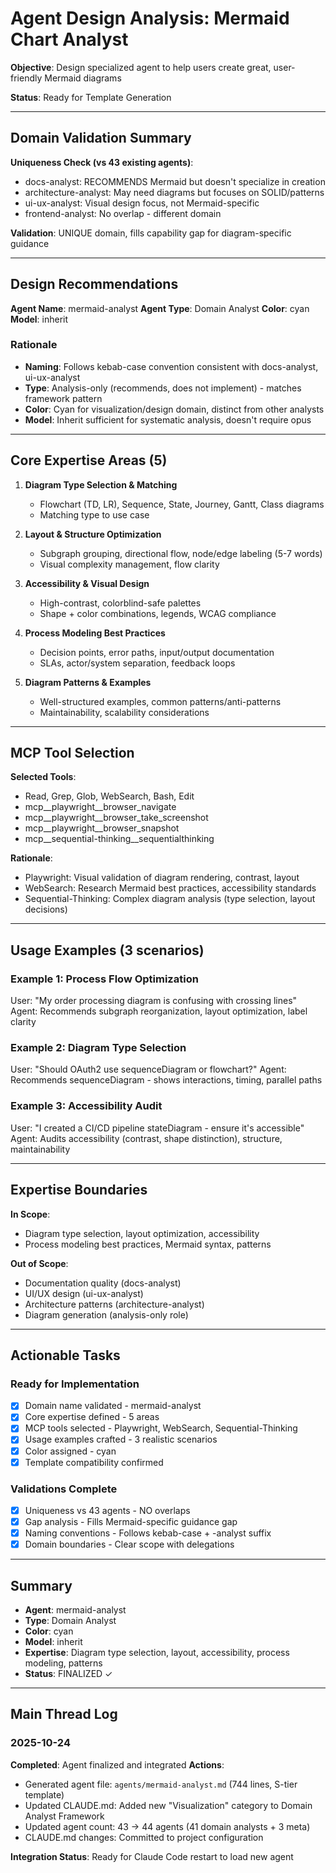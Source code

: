 # Agent Design Analysis: Mermaid Chart Analyst

**Objective**: Design specialized agent to help users create great, user-friendly Mermaid diagrams

**Status**: Ready for Template Generation

---

## Domain Validation Summary

**Uniqueness Check (vs 43 existing agents)**:
- docs-analyst: RECOMMENDS Mermaid but doesn't specialize in creation
- architecture-analyst: May need diagrams but focuses on SOLID/patterns
- ui-ux-analyst: Visual design focus, not Mermaid-specific  
- frontend-analyst: No overlap - different domain

**Validation**: UNIQUE domain, fills capability gap for diagram-specific guidance

---

## Design Recommendations

**Agent Name**: mermaid-analyst
**Agent Type**: Domain Analyst
**Color**: cyan
**Model**: inherit

### Rationale

- **Naming**: Follows kebab-case convention consistent with docs-analyst, ui-ux-analyst
- **Type**: Analysis-only (recommends, does not implement) - matches framework pattern
- **Color**: Cyan for visualization/design domain, distinct from other analysts
- **Model**: Inherit sufficient for systematic analysis, doesn't require opus

---

## Core Expertise Areas (5)

1. **Diagram Type Selection & Matching**
   - Flowchart (TD, LR), Sequence, State, Journey, Gantt, Class diagrams
   - Matching type to use case

2. **Layout & Structure Optimization**
   - Subgraph grouping, directional flow, node/edge labeling (5-7 words)
   - Visual complexity management, flow clarity

3. **Accessibility & Visual Design**
   - High-contrast, colorblind-safe palettes
   - Shape + color combinations, legends, WCAG compliance

4. **Process Modeling Best Practices**
   - Decision points, error paths, input/output documentation
   - SLAs, actor/system separation, feedback loops

5. **Diagram Patterns & Examples**
   - Well-structured examples, common patterns/anti-patterns
   - Maintainability, scalability considerations

---

## MCP Tool Selection

**Selected Tools**:
- Read, Grep, Glob, WebSearch, Bash, Edit
- mcp__playwright__browser_navigate
- mcp__playwright__browser_take_screenshot
- mcp__playwright__browser_snapshot
- mcp__sequential-thinking__sequentialthinking

**Rationale**:
- Playwright: Visual validation of diagram rendering, contrast, layout
- WebSearch: Research Mermaid best practices, accessibility standards
- Sequential-Thinking: Complex diagram analysis (type selection, layout decisions)

---

## Usage Examples (3 scenarios)

### Example 1: Process Flow Optimization
User: "My order processing diagram is confusing with crossing lines"
Agent: Recommends subgraph reorganization, layout optimization, label clarity

### Example 2: Diagram Type Selection
User: "Should OAuth2 use sequenceDiagram or flowchart?"
Agent: Recommends sequenceDiagram - shows interactions, timing, parallel paths

### Example 3: Accessibility Audit
User: "I created a CI/CD pipeline stateDiagram - ensure it's accessible"
Agent: Audits accessibility (contrast, shape distinction), structure, maintainability

---

## Expertise Boundaries

**In Scope**:
- Diagram type selection, layout optimization, accessibility
- Process modeling best practices, Mermaid syntax, patterns

**Out of Scope**:
- Documentation quality (docs-analyst)
- UI/UX design (ui-ux-analyst)
- Architecture patterns (architecture-analyst)
- Diagram generation (analysis-only role)

---

## Actionable Tasks

### Ready for Implementation
- [x] Domain name validated - mermaid-analyst
- [x] Core expertise defined - 5 areas
- [x] MCP tools selected - Playwright, WebSearch, Sequential-Thinking
- [x] Usage examples crafted - 3 realistic scenarios
- [x] Color assigned - cyan
- [x] Template compatibility confirmed

### Validations Complete
- [x] Uniqueness vs 43 agents - NO overlaps
- [x] Gap analysis - Fills Mermaid-specific guidance gap
- [x] Naming conventions - Follows kebab-case + -analyst suffix
- [x] Domain boundaries - Clear scope with delegations

---

## Summary

- **Agent**: mermaid-analyst
- **Type**: Domain Analyst
- **Color**: cyan
- **Model**: inherit
- **Expertise**: Diagram type selection, layout, accessibility, process modeling, patterns
- **Status**: FINALIZED ✓

---

## Main Thread Log

### 2025-10-24
**Completed**: Agent finalized and integrated
**Actions**:
- Generated agent file: `agents/mermaid-analyst.md` (744 lines, S-tier template)
- Updated CLAUDE.md: Added new "Visualization" category to Domain Analyst Framework
- Updated agent count: 43 → 44 agents (41 domain analysts + 3 meta)
- CLAUDE.md changes: Committed to project configuration

**Integration Status**: Ready for Claude Code restart to load new agent
